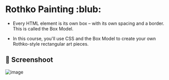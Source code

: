 # Rothko Painting :blub:

- Every HTML element is its own box – with its own spacing and a border. This is called the Box Model.

- In this course, you'll use CSS and the Box Model to create your own Rothko-style rectangular art pieces.

## :camera_flash: Screenshoot

![image](https://github.com/Hager-elhwarii/Responsive-Web-Design-FreeCodeCamp/assets/80959882/a10ea4c4-3a73-492e-8679-6f4323a6d8b9)
